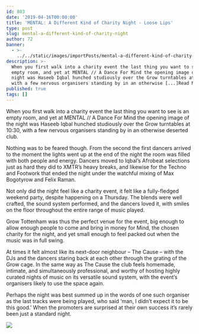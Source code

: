 ```yaml
---
id: 803
date: '2019-04-16T00:00:00'
title: 'MENTAL: A Different Kind of Charity Night - Loose Lips'
type: post
slug: mental-a-different-kind-of-charity-night
author: 72
banner:
  - >-
    ../../static/images/importPosts/mental-a-different-kind-of-charity-night/image803.jpeg
description: >-
  When you first walk into a charity event the last thing you want to see is an
  empty room, and yet at MENTAL // A Dance For Mind the opening image of the
  night was Haseeb Iqbal hunched studiously over the Grow turntables at 10:30,
  with a few nervous organisers standing by in an otherwise [...]Read More...
published: true
tags: []
---
```

When you first walk into a charity event the last thing you want to see is an empty room, and yet at MENTAL // A Dance For Mind the opening image of the night was Haseeb Iqbal hunched studiously over the Grow turntables at 10:30, with a few nervous organisers standing by in an otherwise deserted club.

Nothing was to be feared though. From the second the first dancers arrived to the moment the lights went up at the end of the night the room was filled with both people and energy. Dancers moved to Iqbal’s Afrobeat selections just as hard they did to XMTR’s heavy breaks, and likewise for the Techno and Footwork that ended the night under the watchful mixing of Max Bogotyrow and Felix Raman.

Not only did the night feel like a charity event, it felt like a fully-fledged weekend party, despite happening on a Thursday. The blends were well crafted, the sound system performed, and the dancers loved it, with smiles on the floor throughout the entire range of music played.

Grow Tottenham was thus the perfect venue for the event, big enough to allow enough people to come and bring in money for Mind, the chosen charity for the night, and yet small enough to feel packed out when the music was in full swing.

At times it felt almost like its next-door neighbour – The Cause – with the DJs and the dancers staring back at each other through the grating of the Grow cage. In the same way as The Cause the club feels homemade, intimate, and simultaneously professional, and worthy of hosting highly curated nights of music on its versatile sound system, with the event’s organisers likely to use the space again.

Perhaps the night was best summed up in the words of one such organiser as the last tracks were being played, who said ‘man, I didn’t expect it to be this good.’ When the promoters are surprised at their own success it’s rarely been just a standard night.

![](/wp-content/uploads/live/img/wysiwyg/5cb46babd19ed.JPG)